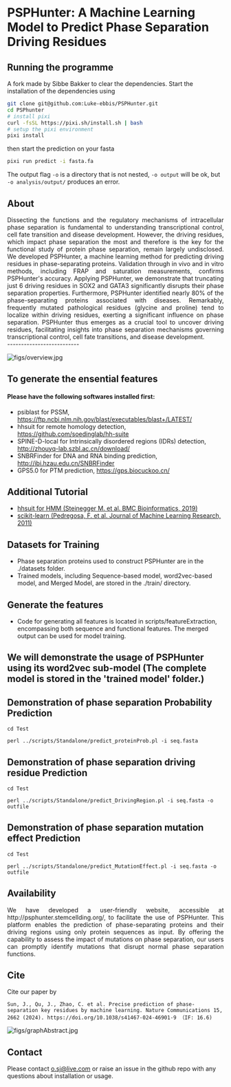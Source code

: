 
# PSPHunter: A Machine Learning Model to Predict Phase Separation Driving Residues

## Running the programme

A fork made by Sibbe Bakker to clear the dependencies. Start the installation
of the dependencies using

```bash
git clone git@github.com:Luke-ebbis/PSPHunter.git
cd PSPhunter
# install pixi
curl -fsSL https://pixi.sh/install.sh | bash
# setup the pixi environment
pixi install
```
then start the prediction on your fasta

```bash
pixi run predict -i fasta.fa
```

The output flag `-o` is a directory that is not nested, `-o output` will be ok, but `-o analysis/output/` produces an
error.

## About

<div style="text-align: justify"> Dissecting the functions and the regulatory mechanisms of intracellular phase separation is fundamental to understanding transcriptional control, cell fate transition and disease development. However, the driving residues, which impact phase separation the most and therefore is the key for the functional study of protein phase separation, remain largely undisclosed. We developed PSPHunter, a machine learning method for predicting driving residues in phase-separating proteins. Validation through in vivo and in vitro methods, including FRAP and saturation measurements, confirms PSPHunter's accuracy. Applying PSPHunter, we demonstrate that truncating just 6 driving residues in SOX2 and GATA3 significantly disrupts their phase separation properties. Furthermore, PSPHunter identified nearly 80% of the phase-separating proteins associated with diseases. Remarkably, frequently mutated pathological residues (glycine and proline) tend to localize within driving residues, exerting a significant influence on phase separation. PSPHunter thus emerges as a crucial tool to uncover driving residues, facilitating insights into phase separation mechanisms governing transcriptional control, cell fate transitions, and disease development. </div>
--------------------------

![figs/overview.jpg](https://github.com/jsun9003/PSPHunter/blob/main/figs/overview.jpg)

## To generate the ensential features

#### Please have the following softwares installed first:
- psiblast for PSSM, https://ftp.ncbi.nlm.nih.gov/blast/executables/blast+/LATEST/
- hhsuit for remote homology detection, https://github.com/soedinglab/hh-suite
- SPINE-D-local for Intrinsically disordered regions (IDRs) detection, http://zhouyq-lab.szbl.ac.cn/download/
- SNBRFinder for DNA and RNA binding prediction, http://ibi.hzau.edu.cn/SNBRFinder
- GPS5.0 for PTM prediction, https://gps.biocuckoo.cn/

## Additional Tutorial
- [hhsuit for HMM (Steinegger M. et al. BMC Bioinformatics, 2019)](https://github.com/soedinglab/hh-suite)
- [scikit-learn (Pedregosa, F. et al. Journal of Machine Learning Research, 2011)](https://scikit-learn.org/stable/getting_started.html)

## Datasets for Training
- Phase separation proteins used to construct PSPHunter are in the ./datasets folder.
- Trained models, including Sequence-based model, word2vec-based model, and Merged Model, are stored in the ./train/ directory.

## Generate the features
- Code for generating all features is located in scripts/featureExtraction, encompassing both sequence and functional features. The merged output can be used for model training.

## We will demonstrate the usage of PSPHunter using its word2vec sub-model (The complete model is stored in the 'trained model' folder.)
## Demonstration of phase separation Probability Prediction
`cd Test`

`perl ../scripts/Standalone/predict_proteinProb.pl -i seq.fasta`

## Demonstration of phase separation driving residue Prediction
`cd Test`

`perl ../scripts/Standalone/predict_DrivingRegion.pl -i seq.fasta -o outfile`

## Demonstration of phase separation mutation effect Prediction
`cd Test`

`perl ../scripts/Standalone/predict_MutationEffect.pl -i seq.fasta -o outfile`


## Availability
<div style="text-align: justify">We have developed a user-friendly website, accessible at http://psphunter.stemcellding.org/, to facilitate the use of PSPHunter. This platform enables the prediction of phase-separating proteins and their driving regions using only protein sequences as input. By offering the capability to assess the impact of mutations on phase separation, our users can promptly identify mutations that disrupt normal phase separation functions.</div> 

## Cite

Cite our paper by

```
Sun, J., Qu, J., Zhao, C. et al. Precise prediction of phase-separation key residues by machine learning. Nature Communications 15, 2662 (2024). https://doi.org/10.1038/s41467-024-46901-9 （IF: 16.6)
```

![figs/graphAbstract.jpg](https://github.com/jsun9003/PSPHunter/blob/main/figs/graphAbstract.jpg)

## Contact

Please contact o.sj@live.com or raise an issue in the github repo with any questions about installation or usage. 
